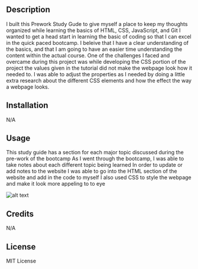 <prework-study-guide>


## Description

I built this Prework Study Gude to give myself a place to keep my thoughts organized while learning the basics of HTML, CSS, JavaScript, and Git
I wanted to get a head start in learning the basic of coding so that I can excel in the quick paced bootcamp. 
I beleive that I have a clear understanding of the basics, and that I am going to have an easier time understanding the content within the actual course.
One of the challenges I faced and overcame during this project was while developing the CSS portion of the project the values given in the tutorial did not make the webpage look how it needed to. I was able to adjust the properties as I needed by doing a little extra research about the different CSS elements and how the effect the way a webpage looks.


## Installation

N/A

## Usage

This study guide has a section for each major topic discussed during the pre-work of the bootcamp
As I went through the bootcamp, I was able to take notes about each different topic being learned
In order to update or add notes to the website I was able to go into the HTML section of the website and add in the code to myself
I also used CSS to style the webpage and make it look more appeling to to eye

![alt text](assets/images/screenshot.png)

## Credits

N/A

## License

MIT License
